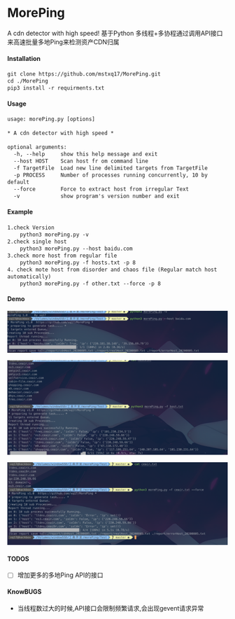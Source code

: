 # MorePing
 A cdn detector with high speed! 基于Python 多线程+多协程通过调用API接口来高速批量多地Ping来检测资产CDN归属

#### Installation

```shell
git clone https://github.com/mstxq17/MorePing.git
cd ./MorePing
pip3 install -r requirments.txt
```

#### Usage

```shell
usage: morePing.py [options]

* A cdn detector with high speed *

optional arguments:
  -h, --help     show this help message and exit
  --host HOST    Scan host fr om command line
  -f TargetFile  Load new line delimited targets from TargetFile
  -p PROCESS     Number of processes running concurrently, 10 by default
  --force        Force to extract host from irregular Text
  -v             show program's version number and exit
```

#### Example

```shell
1.check Version
	python3 morePing.py -v
2.check single host
	python3 morePing.py --host baidu.com
3.check more host from regular file
	python3 morePing.py -f hosts.txt -p 8
4. check mote host from disorder and chaos file (Regular match host automatically)
	python3 morePing.py -f other.txt --force -p 8
```

#### Demo

![image-20200805182000515](README.assets/image-20200805182000515.png)



![image-20200805182045786](README.assets/image-20200805182045786.png)

![image-20200805182303616](README.assets/image-20200805182303616.png)



#### TODOS

- [ ] 增加更多的多地Ping API的接口





#### KnowBUGS

- 当线程数过大的时候,API接口会限制频繁请求,会出现gevent请求异常



